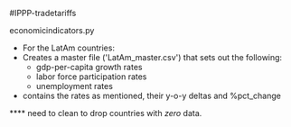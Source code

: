 #IPPP-tradetariffs



economicindicators.py
- For the LatAm countries:
- Creates a master file ('LatAm_master.csv') that sets out the following:
  - gdp-per-capita growth rates
  - labor force participation rates
  - unemployment rates
- contains the rates as mentioned, their y-o-y deltas and %pct_change

**** need to clean to drop countries with *zero* data.  
